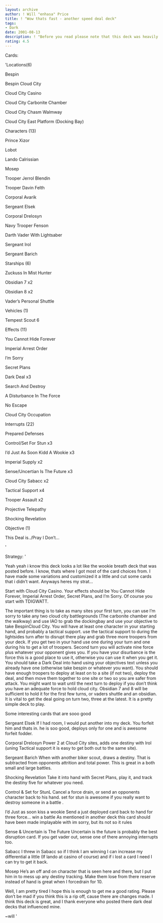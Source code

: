 ```yaml
---
layout: archive
author: ! Will "enhasa" Price
title: ! "Wow thats fast - another speed deal deck"
tags:
- Dark
date: 2001-08-13
description: ! "Before you read please note that this deck was heavily influenced by the many dark deal decks I read on deck tech (mostly form the Yuck Wookie Breath).  But I think it is still pretty good."
rating: 4.5
---
```

Cards: 

'Locations(6)

Bespin

Bespin Cloud City

Cloud City Casino

Cloud City Carbonite Chamber

Cloud City Chasm Walmway

Cloud City East Platform (Docking Bay)


Characters (13)

Prince Xizor

Lobot

Lando Calrissian

Mosep

Trooper Jerrol Blendin

Trooper Davin Felth

Corporal Avarik

Sergeant Elsek

Corporal Drelosyn

Navy Trooper Fenson

Darth Vader With Lightsaber

Sergeant Irol

Sergeant Barich


Starships (6)

Zuckuss In Mist Hunter

Obsidian 7 x2

Obsidian 8 x2

Vader’s Personal Shuttle


Vehicles (1)

Tempest Scout 6


Effects (11)

You Cannot Hide Forever

Imperial Arrest Order

I’m Sorry

Secret Plans

Dark Deal x3

Search And Destroy

A Disturbance In The Force

No Escape

Cloud City Occupation 


Interrupts (22)

Prepared Defenses

Control/Set For Stun x3

I’d Just As Soon Kidd A Wookie x3

Imperial Supply x2

Sense/Uncertian Is The Future x3

Cloud City Sabacc x2

Tactical Support x4

Trooper Assault x2

Projective Telepathy

Shocking Revelation 


Objective (1)

This Deal is../Pray I Don’t...



'

Strategy: '

Yeah yeah i know this deck looks a lot like the wookie breath deck that was posted before.  I know, thats where I got most of the card choices from.  I have made some variations and customized it a little and cut some cards that i didn’t want.  Anyways heres my strat...


Start with Cloud City Casino.  Your effects should be You Cannot Hide Forever, Imperial Arrest Order, Secret Plans, and I’m Sorry.  Of course you start with TDIGWATT.


The important thing is to take as many sites your first turn, you can use I’m sorry to take any two cloud city battlegrounds (The carbonite chamber and the walkway) and use IAO to grab the dockingbay and use your objective to take BespinCloud City.  You will have at least one character in your starting hand, and probably a tactical support.  use the tactical support to during the lightsides turn after to disrupt there play and grab three more troopers from your deck.  If you get two in your hand use one during your turn and one during his to get a lot of troopers.  Second turn you will activate nine force plus whatever your opponent gives you.  If you have your disurbance is the force this is a good place to use it, otherwise you can use it when you get it.  You should take a Dark Deal into hand using your objectives text unless you already have one (otherwise take bespin or whatever you want).  You should have enough troopers to deploy at least on to a site (if not two), deploy the deal, and then move them together to one site or two so you are safer from attack.  You might want to wait until the next turn to deploy if you don’t think you have an adequate force to hold cloud city.  Obsidian 7 and 8 will be sufficient to hold it for the first few turns, or vaders shuttle and an obsidian.  It is vital to get the deal going on turn two, three at the latest.  It is a pretty simple deck to play.  


Some interesting cards that are sooo good


Sergeant Elsek  If I had room, I would put another into my deck.  You forfeit him and thats in.  he is soo good, deploys only for one and is awesome forfeit fodder.


Corporal Drelosyn  Power 2 at Cloud City sites, adds one destiny with Irol (uning Tactical support it is easy to get both out to the same site).


Sergeant Barich  When with another biker scout, draws a destiny.  That is subtracted from opponents attrition and total power.  This is great in a both small and large battles.


Shocking Revelation Take it into hand with Secret Plans, play it, and track the destiny five for whatever you need.


Control & Set for StunL Cancel a force drain, or send an opponents character back to his hand.  set for stun is awesome if you really want to destroy someone in a battle .


I’d Just as soon kiss a wookie  Send a just deployed card back to hand for three force... win a battle  As mentioned in another deck this card should have been made implayable with im sorry, but its not so it rules


Sense & Uncertain is The Future  Uncertain is the future is probably the best disruption card.  If you get vader out, sense one of there annoying interrupts too.


Sabacc  I threw in Sabacc so if I think I am winning I can increase my differential a little (If lando at casino of course) and if i lost a card I need I can try to get it back.


Mosep  He’s an off and on character that is seen here and there, but I put him in to mess up any destiny tracking.  Make them lose from there reserve instead of hand is great when I forcedrain for 10.


Well, I am pretty tired I hope this is enough to get me a good rating.  Please don’t be mad if you think this is a rip off, cause there are changes made.  I think this deck is great, and I thank everyone who posted there dark deal decks that influenced mine.


~will '